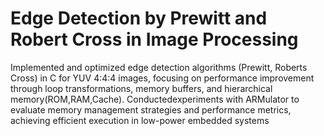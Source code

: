 # Edge Detection by Prewitt and Robert Cross in Image Processing

 Implemented and optimized edge detection algorithms (Prewitt, Roberts Cross) in C for YUV 4:4:4 images,
 focusing on performance improvement through loop transformations, memory buffers, and hierarchical
 memory(ROM,RAM,Cache). Conductedexperiments with ARMulator to evaluate memory management
 strategies and performance metrics, achieving efficient execution in low-power embedded systems
